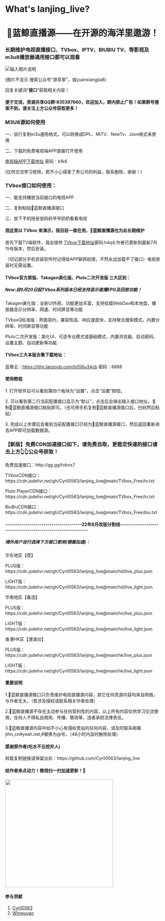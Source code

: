 # What's lanjing_live?
<h1 align="center">🐋蓝鲸直播源——在开源的海洋里遨游！</h1>
<h3 align="left">长期维护电视直播接口、TVbox、IPTV、BIUBIU TV、等影视及m3u8播放器通用接口都可以观看</h3>


![输入图片说明](https://cdn.jsdelivr.net/gh/Cyril0563/lanjing_live@main/imgs/codes.png)
<p>(图片不显示 搜索公众号“源享家”，或yuanxiangjia8)</p>
<p>回复关键词“<b>接口</b>”获取相关内容！</P>

#### 便于交流，资源共享QQ群:835387660，欢迎加入，群内禁止广告！如果群号搜索不到，请关注上方公众号获取更多！

<h3 align="left">M3U8源如何使用</h3>
<p>一、自行复制m3u通用格式，可以转换成DPL、MiTV、NewTv、Json格式来使用</P>
<p>二、下载的免费电视端APP直接打开使用</p>

[电视端APP下载地址](https://jthn.lanzoub.com/b056i56zg)
密码：b1k6

<p>(仅供交流学习使用，若不小心侵害了贵公司的利益，联系删除，谢谢！)</p>




<h3 align="left">TVbox接口如何使用：</h3>
<p>一、能支持播放当前接口的电视APP</P>
<p>二、复制粘贴🐋蓝鲸直播源接口</P>
<p>三、放下手机陪爸爸妈妈爷爷奶奶看看电视</P>

#### 我这里以 TVbox 来演示，我目前一直在用，🐋蓝鲸直播源也为此长期维护
首先下载TV端软件，我会提供 [TVbox下载地址](https://jthn.lanzoub.com/b056m1q9a
)密码:h4q4,作者已更新到最新7月15号版本，然后安装。<P>（切记部分手机安装软件时记得给APP联网权限，不然永远加载不了接口）电视安装时无需设置。</P>

#### TVbox官方原版、Takagen美化版、Pluto二次开发版 三大区别：

##### New:自9月20日起TVbox系列版本已经支持显示直播EPG及回放功能！

Takagen美化版：全新UI外观、功能更加丰富，支持挂载WebDav和本地盘，播放器显示分辨率、网速、时间屏显等功能

TVboxQ标准版：界面简约，兼容性高、响应速度快，支持聚合搜索模式，内置分辨率、时间屏显等功能

Pluto二次开发版：美化UI、可选专业模式或基础模式、内置浏览器、启动密码、设置主题、自动更新等功能

#### TVbox三大本版合集下载地址：

蓝奏云：https://jthn.lanzoub.com/b056u34cb
密码：8888

#### 使用教程

<P>1.  打开软件后可以看到第四个板块为“设置”，点击“设置”按钮。</P>
<P>2.  可以看到第二行当前配置接口显示为“默认”，点击后会弹出输入接口地址，复制🐋蓝鲸直播源接口粘贴即可。（也可用手机复制🐋蓝鲸直播源接口后，扫码然后粘贴）</P>
<P>3.  完成以上步骤后会看到当前配置接口已经为🐋蓝鲸直播源接口，然后返回重新进去APP即可加载数据源。</P>


### 【新版】免费CDN加速接口如下，请免费自取，更稳定快速的接口请去上方👆👆公众号获取！
<p>
<P>免费加速接口：http://gg.gg/tvbox7</P>
<P>TVboxCDN接口：https://cdn.jsdelivr.net/gh/Cyril0563/lanjing_live@main/TVbox_Free/tv.txt</P>
<P>Pluto PlayerCDN接口：https://cdn.jsdelivr.net/gh/Cyril0563/lanjing_live@main/TVbox_Free/tv.txt</P>
<P>BiuBiuCDN接口：https://cdn.jsdelivr.net/gh/Cyril0563/lanjing_live@main/TVbox_Free/biu.txt</P>


#### --------------------------------------22年8月改版分割线------------------------------------------------------------

<h5>境外用户自行选择下方接口使用(镜像加速)：</h5>
<p>华东地区【荐】
<P>PLUS版：https://cdn.jsdelivr.net/gh/Cyril0563/lanjing_live@main/hd/live_plus.json</P>
<P>LIGHT版：https://cdn.jsdelivr.net/gh/Cyril0563/lanjing_live@main/hd/live_light.json</P>
</P>
<p>华南地区【备选】
<P>PLUS版：https://cdn.jsdelivr.net/gh/Cyril0563/lanjing_live@main/hn/live_plus.json</P>
<P>LIGHT版：https://cdn.jsdelivr.net/gh/Cyril0563/lanjing_live@main/hn/live_light.json</P>
</P>
<p>香港HK区【港澳台】
<P>PLUS版：https://cdn.jsdelivr.net/gh/Cyril0563/lanjing_live@main/hk/live_plus.json</P>
<P>LIGHT版：https://cdn.jsdelivr.net/gh/Cyril0563/lanjing_live@main/hk/live_light.json</P>
</P>

#### 重要说明

<p> 1.🐋蓝鲸直播源接口只负责维护电视直播源内容，其它任何资源内容均来自网络，与作者无关。（若涉及侵权请联系相关作者处理）</P>
<P> 2.🐋蓝鲸直播源不存在主动参与任何营利性的内容，以上所有内容仅供学习交流使用，任何人不得私自商用、传播、篡改等，违者承担法律责任。</p>
<P> 3.🐋蓝鲸直播源内容中如不小心有侵权贵站的任何内容，请及时联系邮箱jthn_cn#yeah.net,#替换为@号。（48小时内及时删除处理）</p>

#### 感谢原作者(吃水不忘挖井人)
<p>转载复制链接请保留出处：https://github.com/Cyril0563/lanjing_live</p>

#### 给作者来点动力！微信扫一扫加速更新！🙇‍
<img src="https://cdn.jsdelivr.net/gh/Cyril0563/lanjing_live@main/imgs/zanshang.jpg" height="350" width="350" />


#### 参与贡献

1.  [Cyril0563](https://github.com/Cyril0563)
2.  [Winwuyao](https://github.com/wingwuyao)
